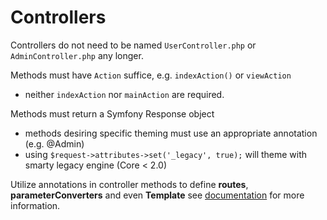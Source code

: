 Controllers
===========

Controllers do not need to be named `UserController.php` or `AdminController.php` any longer.

Methods must have `Action` suffice, e.g. `indexAction()` or `viewAction`
 
 - neither `indexAction` nor `mainAction` are required.

Methods must return a Symfony Response object

 - methods desiring specific theming must use an appropriate annotation (e.g. @Admin)
 - using `$request->attributes->set('_legacy', true);` will theme with smarty legacy engine (Core < 2.0)
 
Utilize annotations in controller methods to define **routes**, **parameterConverters** and even **Template**
see [documentation](http://symfony.com/doc/current/bundles/SensioFrameworkExtraBundle/index.html) for more information.